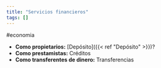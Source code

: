 ```yaml
---
title: "Servicios financieros"
tags: []
---
```

#economia 

- **Como propietarios:** [Depósito]({{< ref "Depósito" >}})?
- **Como prestamistas:** Créditos
- **Como transferentes de dinero:** Transferencias